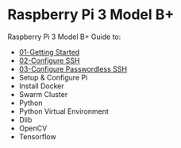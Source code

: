 # Raspberry Pi 3 Model B+
Raspberry Pi 3 Model B+ Guide to:
- [01-Getting Started](./01-getting-started.md)
- [02-Configure SSH](./02-configure-ssh.md)
- [03-Configure Passwordless SSH](./03-configure-passwordless-ssh.md )
- Setup &amp; Configure Pi
- Install Docker
- Swarm Cluster
- Python
- Python Virtual Environment
- Dlib
- OpenCV
- Tensorflow
